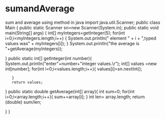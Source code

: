 # sumandAverage
sum and average using method in java
import java.util.Scanner;
public class Main {
    public static Scanner sn=new Scanner(System.in);
    public static void main(String[] args) {
        int[] myIntegers=getInteger(5);
        for(int i=0;i<myIntegers.length;i++) {
            System.out.println(" element " + i + ",typed values was" + myIntegers[i]);
        }
        System.out.println("the average is "+getAverage(myIntegers));

   }
   public static int[] getInteger(int number){
       System.out.println("enter"+number+"integer values.\r");
       int[] values =new int[number];
       for(int i=0;i<values.length;i++){
           values[i]=sn.nextInt();

       }
       return values;
   }
   public static double getAverage(int[] array){
        int sum=0;
        for(int i=0;i<array.length;i++){
            sum+=array[i];
        }
        int len= array.length;
        return (double) sum/len;

   }
}

